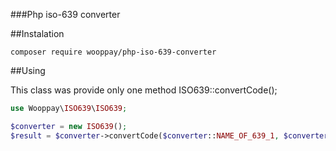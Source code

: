 ###Php iso-639 converter

##Instalation

```
composer require wooppay/php-iso-639-converter
```

##Using

This class was provide only one method ISO639::convertCode();

```php
use Wooppay\ISO639\ISO639;

$converter = new ISO639();
$result = $converter->convertCode($converter::NAME_OF_639_1, $converter::NAME_OF_639_2t, 'zh');
```